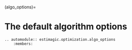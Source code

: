 (algo_options)=

# The default algorithm options

```{eval-rst}
.. automodule:: estimagic.optimization.algo_options
    :members:
```
